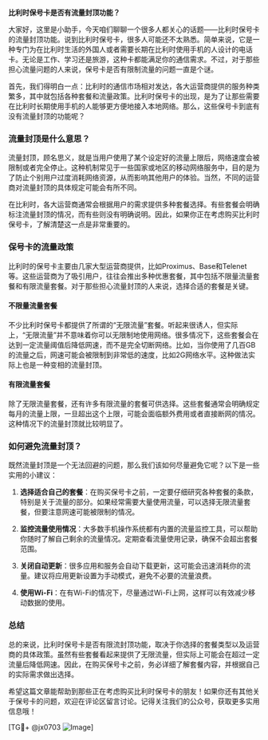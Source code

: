 **比利时保号卡是否有流量封顶功能？**

大家好，这里是小助手，今天咱们聊聊一个很多人都关心的话题——比利时保号卡的流量封顶功能。说到比利时保号卡，很多人可能还不太熟悉。简单来说，它是一种专门为在比利时生活的外国人或者需要长期在比利时使用手机的人设计的电话卡。无论是工作、学习还是旅游，这种卡都能满足你的通信需求。不过，对于那些担心流量问题的人来说，保号卡是否有限制流量的问题一直是个谜。

首先，我们得明白一点：比利时的通信市场相对发达，各大运营商提供的服务种类繁多，其中就包括各种套餐和流量政策。比利时保号卡的出现，是为了让那些需要在比利时长期使用手机的人能够更方便地接入本地网络。那么，这些保号卡到底有没有流量封顶的功能呢？

### 流量封顶是什么意思？

流量封顶，顾名思义，就是当用户使用了某个设定好的流量上限后，网络速度会被限制或者完全停止。这种机制常见于一些国家或地区的移动网络服务中，目的是为了防止个别用户过度消耗网络资源，从而影响其他用户的体验。当然，不同的运营商对流量封顶的具体规定可能会有所不同。

在比利时，各大运营商通常会根据用户的需求提供多种套餐选择。有些套餐会明确标注流量封顶的情况，而有些则没有明确说明。因此，如果你正在考虑购买比利时保号卡，了解清楚这一点是非常重要的。

### 保号卡的流量政策

比利时的保号卡主要由几家大型运营商提供，比如Proximus、Base和Telenet等。这些运营商为了吸引用户，往往会推出多种优惠套餐，其中包括不限量流量套餐和有限流量套餐。对于那些担心流量封顶的人来说，选择合适的套餐是关键。

#### 不限量流量套餐

不少比利时保号卡都提供了所谓的“无限流量”套餐。听起来很诱人，但实际上，“无限流量”并不意味着你可以无限制地使用网络。很多情况下，这些套餐会在达到一定流量阈值后降低网速，而不是完全切断网络。比如，当你使用了几百GB的流量之后，网速可能会被限制到非常低的速度，比如2G网络水平。这种做法实际上也是一种变相的流量封顶。

#### 有限流量套餐

除了无限流量套餐，还有许多有限流量的套餐可供选择。这些套餐通常会明确规定每月的流量上限，一旦超出这个上限，可能会面临额外费用或者直接断网的情况。这种情况下的流量封顶就比较明显了。

### 如何避免流量封顶？

既然流量封顶是一个无法回避的问题，那么我们该如何尽量避免它呢？以下是一些实用的小建议：

1. **选择适合自己的套餐**：在购买保号卡之前，一定要仔细研究各种套餐的条款，特别是关于流量的部分。如果经常需要大量使用流量，可以选择无限流量套餐，但要注意网速可能被限制的情况。

2. **监控流量使用情况**：大多数手机操作系统都有内置的流量监控工具，可以帮助你随时了解自己剩余的流量情况。定期查看流量使用记录，确保不会超出套餐范围。

3. **关闭自动更新**：很多应用和服务会自动下载更新，这可能会迅速消耗你的流量。建议将应用更新设置为手动模式，避免不必要的流量浪费。

4. **使用Wi-Fi**：在有Wi-Fi的情况下，尽量通过Wi-Fi上网，这样可以有效减少移动数据的使用。

### 总结

总的来说，比利时保号卡是否有限流封顶功能，取决于你选择的套餐类型以及运营商的具体政策。虽然有些套餐看起来提供了无限流量，但实际上可能会在超过一定流量后降低网速。因此，在购买保号卡之前，务必详细了解套餐内容，并根据自己的实际需求做出选择。

希望这篇文章能帮助到那些正在考虑购买比利时保号卡的朋友！如果你还有其他关于保号卡的问题，欢迎在评论区留言讨论。记得关注我们的公众号，获取更多实用信息哦！

[TG💪+ @jx0703 ![Image](https://github.com/user-attachments/assets/dbca1d08-cadb-493c-b0ec-ad6f7a83f270)]